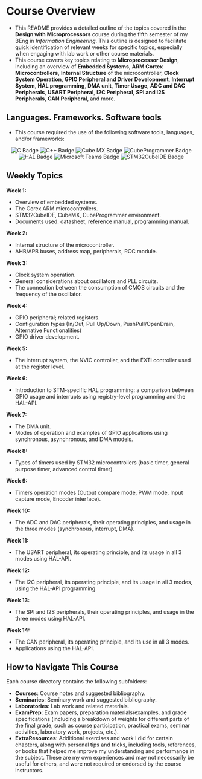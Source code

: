 # Course Overview

- This README provides a detailed outline of the topics covered in the **Design with Microprocessors** course during the fifth semester of my BEng in _Information Engineering_. This outline is designed to facilitate quick identification of relevant weeks for specific topics, especially when engaging with lab work or other course materials.
- This course covers key topics relating to **Microprocessor Design**, including an overview of **Embedded Systems**, **ARM Cortex Microcontrollers**, **Internal Structure** of the microcontroller, **Clock System Operation**, **GPIO Peripheral and Driver Development**, **Interrupt System**, **HAL programming**, **DMA unit**, **Timer Usage**, **ADC and DAC Peripherals**, **USART Peripheral**, **I2C Peripheral**, **SPI and I2S Peripherals**, **CAN Peripheral**, and more.

## Languages. Frameworks. Software tools

- This course required the use of the following software tools, languages, and/or frameworks:

<div align="center">
  
<p>
  <img alt="C Badge" src="https://img.shields.io/badge/Programming Language-%23A8B9CC?style=for-the-badge&logo=c&logoColor=white">
  <img alt="C++ Badge" src="https://img.shields.io/badge/C++-%2300599C?style=for-the-badge&logo=cplusplus&logoColor=white">
  <img alt="Cube MX Badge" src="https://img.shields.io/badge/Cube MX-%2303234B?style=for-the-badge&logo=cubemx&logoColor=white">
  <img alt="CubeProgrammer Badge" src="https://img.shields.io/badge/CubeProgrammer-%230080FF?style=for-the-badge&logo=cubeprogrammer&logoColor=white">
  <img alt="HAL Badge" src="https://img.shields.io/badge/HAL software subsystem-%23007ACC?style=for-the-badge&logo=halss&logoColor=white">
  <img alt="Microsoft Teams Badge" src="https://img.shields.io/badge/Microsoft Teams-%23626EAF?style=for-the-badge&logo=microsoftteams&logoColor=white">
  <img alt="STM32CubeIDE Badge" src="https://img.shields.io/badge/STM32CubeIDE-%23003B75?style=for-the-badge&logo=stm32cube&logoColor=white">
</p>
  
</div>

## Weekly Topics

**Week 1:** 
- Overview of embedded systems.
- The Corex ARM microcontrollers.
- STM32CubeIDE, CubeMX, CubeProgrammer environment.
- Documents used: datasheet, reference manual, programming manual.

**Week 2:**
- Internal structure of the microcontroller.
- AHB/APB buses, address map, peripherals, RCC module.

**Week 3:**
- Clock system operation.
- General considerations about oscillators and PLL circuits.
- The connection between the consumption of CMOS circuits and the frequency of the oscillator.

**Week 4:**
- GPIO peripheral; related registers.
- Configuration types (In/Out, Pull Up/Down, PushPull/OpenDrain, Alternative Functionalities)
- GPIO driver development.

**Week 5:**
- The interrupt system, the NVIC controller, and the EXTI controller used at the register level.

**Week 6:**
- Introduction to STM-specific HAL programming: a comparison between GPIO usage and interrupts using registry-level programming and the HAL-API.

**Week 7:**
- The DMA unit.
- Modes of operation and examples of GPIO applications using synchronous, asynchronous, and DMA models.

**Week 8:**
- Types of timers used by STM32 microcontrollers (basic timer, general purpose timer, advanced control timer).

**Week 9:**
- Timers operation modes (Output compare mode, PWM mode, Input capture mode, Encoder interface).

**Week 10:**
- The ADC and DAC peripherals, their operating principles, and usage in the three modes (synchronous, interrupt, DMA).

**Week 11:**
- The USART peripheral, its operating principle, and its usage in all 3 modes using HAL-API.

**Week 12:**
- The I2C peripheral, its operating principle, and its usage in all 3 modes, using the HAL-API programming.

**Week 13:**
- The SPI and I2S peripherals, their operating principles, and usage in the three modes using HAL-API.

**Week 14:**
- The CAN peripheral, its operating principle, and its use in all 3 modes.
- Applications using the HAL-API.

## How to Navigate This Course

Each course directory contains the following subfolders:

- **Courses**: Course notes and suggested bibliography.
- **Seminaries**: Seminary work and suggested bibliography.
- **Laboratories**: Lab work and related materials.
- **ExamPrep**: Exam papers, preparation materials/examples, and grade specifications (including a breakdown of weights for different parts of the final grade, such as course participation, practical exams, seminar activities, laboratory work, projects, etc.).
- **ExtraResources**: Additional exercises and work I did for certain chapters, along with personal tips and tricks, including tools, references, or books that helped me improve my understanding and performance in the subject. These are my own experiences and may not necessarily be useful for others, and were not required or endorsed by the course instructors.
